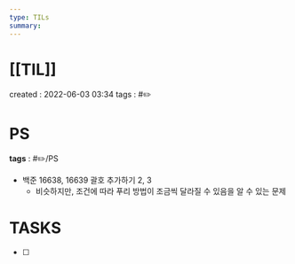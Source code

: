 ```yaml
---
type: TILs
summary: 
---
```


# [[TIL]]
created : 2022-06-03 03:34
tags : #✏️

# PS
**tags** : #✏️/PS
- 백준 16638, 16639 괄호 추가하기 2, 3
	- 비슷하지만, 조건에 따라 푸리 방법이 조금씩 달라질 수 있음을 알 수 있는 문제

# TASKS
- [ ] 
